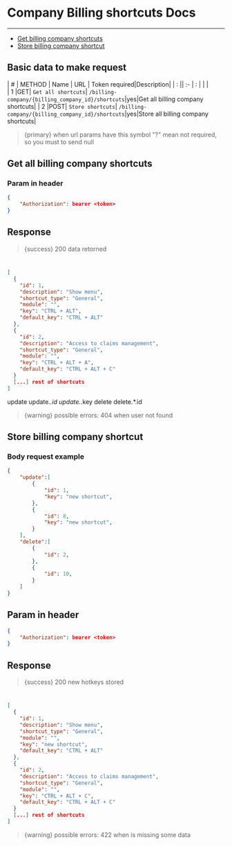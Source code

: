 # Company Billing shortcuts Docs

---
- [Get billing company shortcuts](#read-shortcuts)
- [Store billing company shortcut](#store-shortcuts)


<a name="basic-data"></a>
## Basic data to make request


| # | METHOD   | Name             | URL                     | Token required|Description|
| : ||   :-                 |  :                      |               |                    |  
| 1 |GET| `Get all shortcuts`| `/billing-company/{billing_company_id}/shortcuts`|yes|Get all billing company shortcuts|
| 2 |POST| `Store shortcuts`| `/billing-company/{billing_company_id}/shortcuts`|yes|Store all billing company shortcuts|


>{primary} when url params have this symbol "?" mean not required, so you must to send null


<a name="read-shortcuts"></a>
## Get all billing company shortcuts

### Param in header

```json
{
    "Authorization": bearer <token>
}
```

## Response

> {success} 200 data retorned

#
```json
[
  {
    "id": 1,
    "description": "Show menu",
    "shortcut_type": "General",
    "module": "",
    "key": "CTRL + ALT",
    "default_key": "CTRL + ALT"
  },
  {
    "id": 2,
    "description": "Access to claims management",
    "shortcut_type": "General",
    "module": "",
    "key": "CTRL + ALT + A",
    "default_key": "CTRL + ALT + C"
  }
  [...] rest of shortcuts
]
```
update
update.*.id
update.*.key
delete
delete.*.id
>{warning} possible errors: 404 when user not found 

<a name="store-shortcuts"></a>
## Store billing company shortcut
### Body request example

```json
{
    "update":[
        {
            "id": 1,
            "key": "new shortcut",
        },
        {
            "id": 8,
            "key": "new shortcut",
        }
    ],
    "delete":[
        {
            "id": 2,
        },
        {
            "id": 10,
        }
    ]
}
```

## Param in header

```json
{
    "Authorization": bearer <token>
}
```

## Response

> {success} 200 new hotkeys stored

#
```json
[
  {
    "id": 1,
    "description": "Show menu",
    "shortcut_type": "General",
    "module": "",
    "key": "new shortcut",
    "default_key": "CTRL + ALT"
  },
  {
    "id": 2,
    "description": "Access to claims management",
    "shortcut_type": "General",
    "module": "",
    "key": "CTRL + ALT + C",
    "default_key": "CTRL + ALT + C"
  }
  [...] rest of shortcuts
]
```

>{warning} possible errors: 422 when is missing some data 